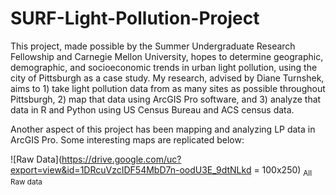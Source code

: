 # SURF-Light-Pollution-Project

This project, made possible by the Summer Undergraduate Research Fellowship and Carnegie Mellon University, hopes to determine geographic, demographic, and socioeconomic trends in urban light pollution, using the city of Pittsburgh as a case study.
My research, advised by Diane Turnshek, aims to 1) take light pollution data from as many sites as possible throughout Pittsburgh, 2) map that data using ArcGIS Pro software, and 3) analyze that data in R and Python using US Census Bureau and ACS census data.

Another aspect of this project has been mapping and analyzing LP data in ArcGIS Pro. Some interesting maps are replicated below:

![Raw Data](https://drive.google.com/uc?export=view&id=1DRcuVzcIDF54MbD7n-oodU3E_9dtNLkd = 100x250)
<sub>All Raw data</sub>
